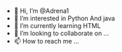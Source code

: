 - 👋 Hi, I’m @Adrena1
- 👀 I’m interested in Python And java
- 🌱 I’m currently learning HTML
- 💞️ I’m looking to collaborate on ...
- 📫 How to reach me ...

<!---
Adrena1/Adrena1 is a ✨ special ✨ repository because its `README.md` (this file) appears on your GitHub profile.
You can click the Preview link to take a look at your changes.
--->
